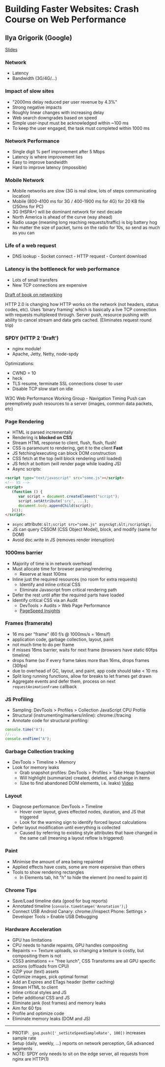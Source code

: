 # Building Faster Websites: Crash Course on Web Performance
## Ilya Grigorik (Google)
[Slides](http://cdn.oreillystatic.com/en/assets/1/event/93/Building%20Faster%20Websites_%20Crash%20Course%20on%20Web%20Performance%20Presentation.pdf)

### Network

* Latency
* Bandwidth (3G/4G/...)

### Impact of slow sites

* "2000ms delay reduced per user revenue by 4.3%"
* Strong negative impacts
* Roughly linear changes with increasing delay
* Web search downgrades based on speed
* Simple user-input must be acknowledged within ~100 ms
* To keep the user engaged, the task must completed within 1000 ms

### Network Performance

* Single digit % perf improvement after 5 Mbps
* Latency is where improvement lies
* Easy to improve bandwidth
* Hard to improve latency (impossible)

### Mobile Network

* Mobile networks are slow (3G is real slow, lots of steps communicating location)
* Mobile (800-4100 ms for 3G / 400-1900 ms for 4G) for 20 KB file (250ms for PC)
* 3G (HSPA+) will be dominant network for next decade
* North America is ahead of the curve (way ahead)
* Radio usage (meaning long reaching requests/traffic) is big battery hog
* No matter the size of packet, turns on the radio for 10s, so send as much as you
  can

### Life of a web request

* DNS lookup - Socket connect - HTTP request - Content download

### Latency is the bottleneck for web performance

* Lots of small transfers
* New TCP connections are expensive

[Draft of book on networking](http://bit.ly/fluent-hpbn)

HTTP 2.0 is changing how HTTP works on the network (not headers, status codes, etc).
Uses 'binary framing' which is basically a live TCP connection with requests 
multiplexed through.  Server push, resource pushing with ability to cancel stream
and data gets cached.  (Eliminates request round trip)

### SPDY (HTTP 2 'Draft')

* nginx module!
* Apache, Jetty, Netty, node-spdy

Optimizations:
* CWND = 10
* heck 
* TLS resume, terminate SSL connections closer to user
* Disable TCP slow start on idle

W3C Web Performance Working Group - Navigation Timing
Push can preemptively push resources to a server (images, common data packets, etc)

### Page Rendering

* HTML is parsed incrementally
* Rendering is **blocked on CSS**
* Stream HTML response to client, flush, flush, flush!
* CSS is paramount to rendering, get it to the client **Fast**
* JS fetching/executing can block DOM construction
* CSS fetch at the top (will block rendering until loaded)
* JS fetch at bottom (will render page while loading JS)
* Async scripts:
``` html
<script type="text/javascript" src="some.js"></script>
<!-- VS -->
<script>
   (function () {
      var script = document.createElement("script");
      script.setAttribute('src', ...);
      document.body.appendChild(script);
   }());
</script>
```
* `async` attribute: `&lt;script src="some.js" async&gt;&lt;/script&gt;`
* JS can query CSSOM (CSS Object Model), block, and modify (same for DOM)
* Avoid doc.write in JS (removes render interuption)

### 1000ms barrier

* Majority of time is in network overhead
* Must allocate time for browser parsing/rendering
   * Reserve at least 100ms
* Inline just the required resources (no room for extra requests)
   * Identify and inline critical CSS
   * Eliminate Javascript from critical rendering path
* Defer the rest until after the required parts have loaded
* Identify critical CSS via an Audit
   * DevTools > Audits > Web Page Performance
   * [PageSpeed Insights](https://developers.google.com/speed/pagespeed/insights)

### Frames (framerate)

* 16 ms per "frame" (60 f/s @ 1000ms/s = 16ms/f)
* application code, garbage collection, layout, paint
* not much time to do per frame
* if misses 16ms barrier, waits for next frame (browsers have static 60fps timeline)
* drops frame (so if every frame takes more than 16ms, drops frames (30fps)
* due to overhead of GC, layout, and paint, app code should take < 10 ms
* Split long running functions, allow for breaks to let frames get drawn
* Aggregate events and defer them, process on next `requestAnimationFrame` callback

### JS Profiling

* Sampling: DevTools > Profiles > Collection JavaScript CPU Profile
* Structural (instrumenting/markers/inline): chrome://tracing
* Annotate code for structural profiling:
``` javascript
console.time("A");
//...
console.endTime("A");
```

### Garbage Collection tracking

* DevTools > Timeline > Memory
* Look for memory leaks
   * Grab snapshot profiles: DevTools > Profiles > Take Heap Snapshot
   * Will highlight (summarize) created, deleted, and change in items
   * (Use to find abandoned DOM elements, i.e. leaks)
   [Video](http://goo.gl/dtRi8)

### Layout

* Diagnose performance: DevTools > Timeline
   * Hover over layout, gives effected nodes, duration, and JS that triggered
   * Look for the warning sign to identify forced layout calculations
* Defer layout modification until everything is collected
   * Caused by referring to existing style attributes that have changed in the same
     call (meaning a layout reflow is triggered)

### Paint

* Minimise the amount of area being repainted
* Applied effects have costs, some are more expensive than others
* Tools to show rendering rectangles
   * In Elements tab, hit "h" to hide the element (no need to paint it)

### Chrome Tips

* Save/Load timeline data (good for bug reports)
* Annotated timeline (`console.timeStampe('Annotation');`)
* Connect USB Android
   Canary: chrome://inspect 
   Phone: Settings > Developer Tools > Enable USB Debugging

### Hardware Acceleration

* GPU has limitations
* CPU needs to handle repaints, GPU handles compositing
* Repaints == Texture uploads, so changing a texture is costly, but compositing 
  them is not
* CSS3 animations == "free lunch", CSS Transforms are all GPU specific actions 
  (offloads from CPU)
* GZIP your (text) assets
* Optimize images, pick optimal format
* Add an Expires and ETags header (better caching)
* Stream HTML to client
* Inline critical styles and JS
* Defer additional CSS and JS
* Eliminate jank (lost frames) and memory leaks
* Aim for 60 fps
* Profile and optimize code
* Eliminate memory leaks (DOM and JS)


- - -

* PROTIP: `_gaq.push(['_setSiteSpeedSampleRate', 100])` increases sample rate
* Setup {daily, weekly, ...} reports on network perception, GA advanced segments
* NOTE: SPDY only needs to sit on the edge server, all requests from nginx are HTTP(1)
